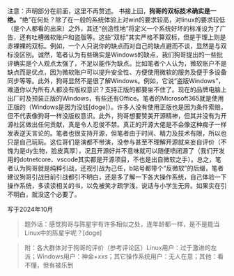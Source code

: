 注意：声明部分在前面，这里不再赘述。
书接上回，**狗哥的双标技术确实是一绝。**“绝”在何处？除了在一般的系统体验上对win的要求较高，对linux的要求较低（是个人都看的出来）之外，其还“创造性地”将定义一个系统好坏的标准设为了广告，还有吐槽微软账户和盗版等。这些“双标”其实严格不算双标，但是于理上则是赤裸裸的双标。例如，一个人只说你的缺点而对自己的缺点避而不谈，显然是与双标没区别。诚然，笔者认为有些确实是Windows的缺点，我们狗哥提出的一些批评确实是个人观点太强了，不足以能作为缺点。比如笔者个人认为，微软账户不是缺点而是优点，因为微软账户可以提升安全性、方便使用微软的服务及便于多设备同步等等。此外，狗哥显然不是很了解Windows。例如，它说“盗版Windows”，难道你以为所有人都没有版权意识？支持正版的都要坐不住了。现在的品牌电脑上出厂时及预装正版的Windows，有些还有Office。笔者的Microsoft365就是使用正版的（Windows是因为没钱[doge]）。许多人没有使用正版也是因为条件索赔，但不代表像狗哥一样没版权意识。此外，狗哥想要赞美开源精神，但其并没有为开源社区做出任何贡献，真是令人忍俊不禁。真正的开源大佬是不会像这种痴子一样发表逆天言论的。笔者也很支持开源，但笔者由于时间、精力及技术有限，所以也只是自己玩玩。这位哥们是演都不带演，没参与甚至不理解开源就来妄自评价（不愧为是dy生物，脸皮真厚），况且开源好并不意味就可以随便喷闭源了（我们开发用的dotnetcore、vscode其实都是开源项目，不也是出自微软之手）。总之，笔者认为狗哥就是纯粹引战，还视引战为己任，b站号都带个“反微软”的后缀，笔者建议狗哥引战目前引战都引不明白，还是多了解一下各大操作系统，自己体验一下操作系统，多读读相关的书，以免被笑才疏学浅，说话与小学生无异。如果实在引不明白，就没这个必要了。

写于2024年10月
      

> 题外话：感觉狗哥与陈星宇有许多相似之处，连年龄都一样，是不是能当Linux中的陈星宇呢？[doge]

> 附：各大群体对于狗哥的评价（参考评论区）Linux用户：过于激进的左派；Windows用户：神金+xxs；其它操作系统用户：无人在意；其他：看不懂，但有被乐到
